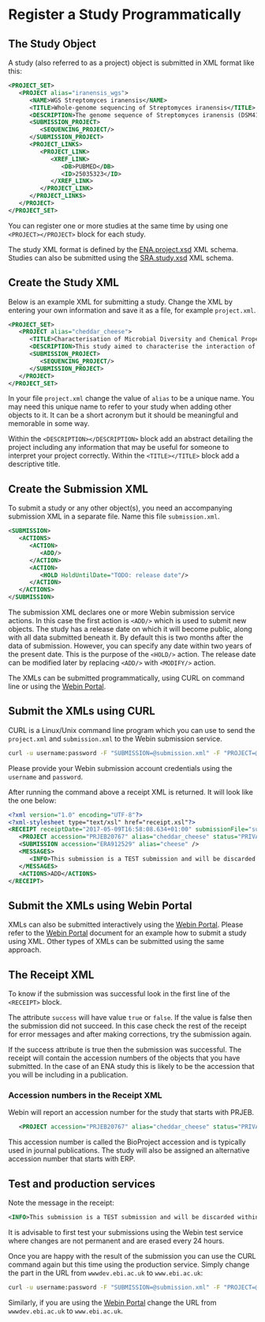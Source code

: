 # Register a Study Programmatically

## The Study Object

A study (also referred to as a project) object is submitted in XML format like this:

```xml
<PROJECT_SET>
   <PROJECT alias="iranensis_wgs">
      <NAME>WGS Streptomyces iranensis</NAME>
      <TITLE>Whole-genome sequencing of Streptomyces iranensis</TITLE>
      <DESCRIPTION>The genome sequence of Streptomyces iranensis (DSM41954) was obtained using Illumina HiSeq2000. The genome was assembled using a hybrid assembly approach based on Velvet and Newbler. The resulting genome has been annotated with a specific focus on secondary metabolite gene clusters.</DESCRIPTION>
      <SUBMISSION_PROJECT>
         <SEQUENCING_PROJECT/>
      </SUBMISSION_PROJECT>
      <PROJECT_LINKS>
         <PROJECT_LINK>
            <XREF_LINK>
               <DB>PUBMED</DB>
               <ID>25035323</ID>
            </XREF_LINK>
         </PROJECT_LINK>
      </PROJECT_LINKS>
   </PROJECT>
</PROJECT_SET>
```

You can register one or more studies at the same time by using one `<PROJECT></PROJECT>` block for each study.

The study XML format is defined by the [ENA.project.xsd](ftp://ftp.ebi.ac.uk/pub/databases/ena/doc/xsd/sra_1_5/ENA.project.xsd) XML schema.
Studies can also be submitted using the [SRA.study.xsd](ftp://ftp.ebi.ac.uk/pub/databases/ena/doc/xsd/sra_1_5/SRA.study.xsd) XML schema.

## Create the Study XML

Below is an example XML for submitting a study. Change the XML by entering your own information and save it as a file, for example `project.xml`.

```xml
<PROJECT_SET>
   <PROJECT alias="cheddar_cheese">
      <TITLE>Characterisation of Microbial Diversity and Chemical Properties of Cheddar Cheese Prepared from Heat-treated Milk</TITLE>
      <DESCRIPTION>This study aimed to characterise the interaction of microbial diversity and chemical properties of Cheddar cheese after three different heat treatments of milk</DESCRIPTION>
      <SUBMISSION_PROJECT>
         <SEQUENCING_PROJECT/>
      </SUBMISSION_PROJECT>
   </PROJECT>
</PROJECT_SET>
```

In your file `project.xml` change the value of `alias` to be a unique name. 
You may need this unique name to refer to your study when adding other objects to it. 
It can be a short acronym but it should be meaningful and memorable in some way.

Within the `<DESCRIPTION></DESCRIPTION>` block add an abstract detailing the project including any information that may be 
useful for someone to interpret your project correctly. Within the `<TITLE></TITLE>` block add a descriptive title. 

## Create the Submission XML

To submit a study or any other object(s), you need an accompanying submission XML in a separate file. 
Name this file `submission.xml`. 

```xml
<SUBMISSION>
   <ACTIONS>
      <ACTION>
         <ADD/>
      </ACTION>
      <ACTION>
         <HOLD HoldUntilDate="TODO: release date"/>
      </ACTION>
   </ACTIONS>
</SUBMISSION>
```

The submission XML declares one or more Webin submission service actions. 
In this case the first action is `<ADD/>` which is used to submit new objects. 
The study has a release date on which it will become public, along with all data submitted beneath it. 
By default this is two months after the data of submission.
However, you can specify any date within two years of the present date.
This is the purpose of the `<HOLD/>` action.
The release date can be modified later by replacing `<ADD/>` with `<MODIFY/>` action.

The XMLs can be submitted programmatically, using CURL on command line or 
using the [Webin Portal](../general-guide/submissions-portal).

## Submit the XMLs using CURL 

CURL is a Linux/Unix command line program which you can use to send the `project.xml` and `submission.xml`
to the Webin submission service.

```bash
curl -u username:password -F "SUBMISSION=@submission.xml" -F "PROJECT=@project.xml" "https://wwwdev.ebi.ac.uk/ena/submit/drop-box/submit/"
```

Please provide your Webin submission account credentials using the `username` and `password`.

After running the command above a receipt XML is returned. It will look like the one below:

```xml
<?xml version="1.0" encoding="UTF-8"?>
<?xml-stylesheet type="text/xsl" href="receipt.xsl"?>
<RECEIPT receiptDate="2017-05-09T16:58:08.634+01:00" submissionFile="submission.xml" success="true">
   <PROJECT accession="PRJEB20767" alias="cheddar_cheese" status="PRIVATE" />
   <SUBMISSION accession="ERA912529" alias="cheese" />
   <MESSAGES>
      <INFO>This submission is a TEST submission and will be discarded within 24 hours</INFO>
   </MESSAGES>
   <ACTIONS>ADD</ACTIONS>
</RECEIPT>
```

## Submit the XMLs using Webin Portal

XMLs can also be submitted interactively using the [Webin Portal](../general-guide/submissions-portal.html).
Please refer to the [Webin Portal](../general-guide/submissions-portal.html) document for an example how
to submit a study using XML. Other types of XMLs can be submitted using the same approach. 

## The Receipt XML

To know if the submission was successful look in the first line of the `<RECEIPT>` block. 

The attribute `success` will have value `true` or `false`. If the value 
is false then the submission did not succeed. In this case check the rest of 
the receipt for error messages and after making corrections, try the submission again. 

If the success attribute is true then the submission was successful. The receipt will 
contain the accession numbers of the objects that you have submitted. In the case of 
an ENA study this is likely to be the accession that you will be including in a 
publication.

### Accession numbers in the Receipt XML

Webin will report an accession number for the study that starts with PRJEB.
 
```xml
   <PROJECT accession="PRJEB20767" alias="cheddar_cheese" status="PRIVATE" />
```
 
This accession number is called the BioProject accession and is typically used in journal publications. The study will
also be assigned an alternative accession number that starts with ERP.

## Test and production services

Note the message in the receipt:
```xml
<INFO>This submission is a TEST submission and will be discarded within 24 hours</INFO>
```

It is advisable to first test your submissions using the Webin test service where changes are not permanent 
and are erased every 24 hours. 

Once you are happy with the result of the submission you can use the CURL command again 
but this time using the production service. Simply change the part in the URL from `wwwdev.ebi.ac.uk` to 
`www.ebi.ac.uk`:

```bash
curl -u username:password -F "SUBMISSION=@submission.xml" -F "PROJECT=@project.xml" "https://www.ebi.ac.uk/ena/submit/drop-box/submit/"
```

Similarly, if you are using the [Webin Portal](../general-guide/submissions-portal.html) change the URL from 
`wwwdev.ebi.ac.uk` to `www.ebi.ac.uk`.
